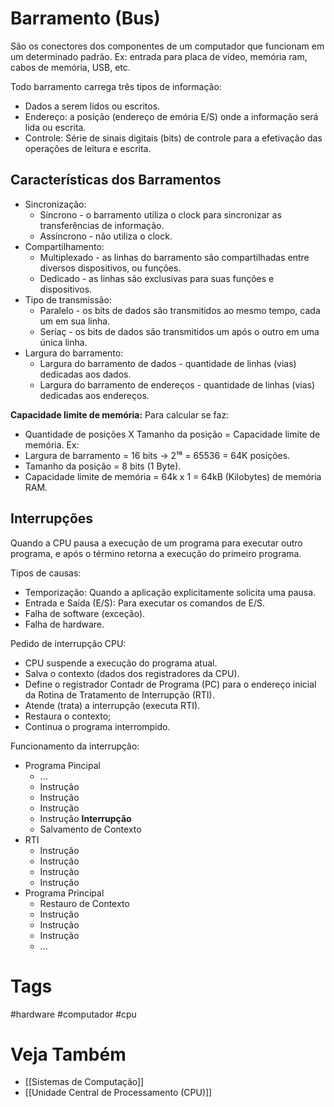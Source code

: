 # Barramento (Bus)
São os conectores dos componentes de um computador que funcionam em um determinado padrão.
Ex: entrada para placa de vídeo, memória ram, cabos de memória, USB, etc.

Todo barramento carrega três tipos de informação:
- Dados a serem lidos ou escritos.
- Endereço: a posição (endereço de emória E/S) onde a informação será lida ou escrita.
- Controle: Série de sinais digitais (bits) de controle para a efetivação das operações de leitura e escrita.

## Características dos Barramentos
- Sincronização:
	- Síncrono - o barramento utiliza o clock para sincronizar as transferências de informação.
	- Assíncrono - não utiliza o clock.
- Compartilhamento:
	- Multiplexado - as linhas do barramento são compartilhadas entre diversos dispositivos, ou funções.
	- Dedicado - as linhas são exclusivas para suas funções e dispositivos.
- Tipo de transmissão:
	- Paralelo - os bits de dados são transmitidos ao mesmo tempo, cada um em sua linha.
	- Seriaç - os bits de dados são transmitidos um após o outro em uma única linha.
- Largura do barramento: 
	- Largura do barramento de dados - quantidade de linhas (vias) dedicadas aos dados.
	- Largura do barramento de endereços - quantidade de linhas (vias) dedicadas aos endereços.

**Capacidade limite de memória:**
Para calcular se faz:
- Quantidade de posições X Tamanho da posição = Capacidade limite de memória.
Ex:
- Largura de barramento = 16 bits -> 2¹⁶ = 65536 = 64K posições.
- Tamanho da posição = 8 bits (1 Byte).
- Capacidade limite de memória = 64k x 1 = 64kB (Kilobytes) de memória RAM.

## Interrupções
Quando a CPU pausa a execução de um programa para executar outro programa, e após o término retorna a execução do primeiro programa.

Tipos de causas:
- Temporização: Quando a aplicação explicitamente solicita uma pausa.
- Entrada e Saída (E/S): Para executar os comandos de E/S.
- Falha de software (exceção).
- Falha de hardware.

Pedido de interrupção CPU:
- CPU suspende a execução do programa atual.
- Salva o contexto (dados dos registradores da CPU).
- Define o registrador Contadr de Programa (PC) para o endereço inicial da Rotina de Tratamento de Interrupção (RTI).
- Atende (trata) a interrupção (executa RTI).
- Restaura o contexto;
- Continua o programa interrompido.

Funcionamento da interrupção:
- Programa Pincipal
	- ...
	- Instrução
	- Instrução
	- Instrução
	- Instrução **Interrupção**
	- Salvamento de Contexto
- RTI
	- Instrução
	- Instrução
	- Instrução
	- Instrução
- Programa Principal
	- Restauro de Contexto
	- Instrução
	- Instrução
	- Instrução
	- ...

# Tags
#hardware #computador #cpu
# Veja Também
- [[Sistemas de Computação]]
- [[Unidade Central de Processamento (CPU)]]